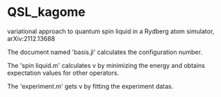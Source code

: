 # QSL_kagome
variational approach to quantum spin liquid in a Rydberg atom simulator, arXiv:2112.13688

The document named 'basis.jl' calculates the configuration number. 

The 'spin liquid.m' calculates v by minimizing the energy and obtains expectation values for other operators.

The 'experiment.m' gets v by fitting the experiment datas.
